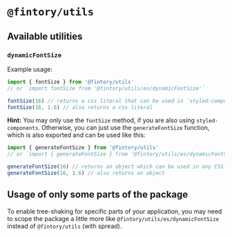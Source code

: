 # `@fintory/utils`

## Available utilities

### `dynamicFontSize`

Example usage:

```js
import { fontSize } from '@fintory/utils'
// or `import fontSize from '@fintory/utils/es/dynamicFontSize'`

fontSize(16) // returns a css literal that can be used in `styled-components`
fontSize(16, 1.6) // also returns a css literal
```

**Hint:** You may only use the `fontSize` method, if you are also using `styled-components`. Otherwise, you can just use the `generateFontSize` function, which is also exported and can be used like this:

```js
import { generateFontSize } from '@fintory/utils'
// or `import { generateFontSize } from '@fintory/utils/es/dynamicFontSize'`

generateFontSize(16) // returns an object which can be used in any CSS-in-JS toolkit
generateFontSize(16, 1.6) // also returns an object
```

## Usage of only some parts of the package

To enable tree-shaking for specific parts of your application, you may need to scope the package a little more like `@fintory/utils/es/dynamicFontSize` instead of `@fintory/utils` (with spread).
